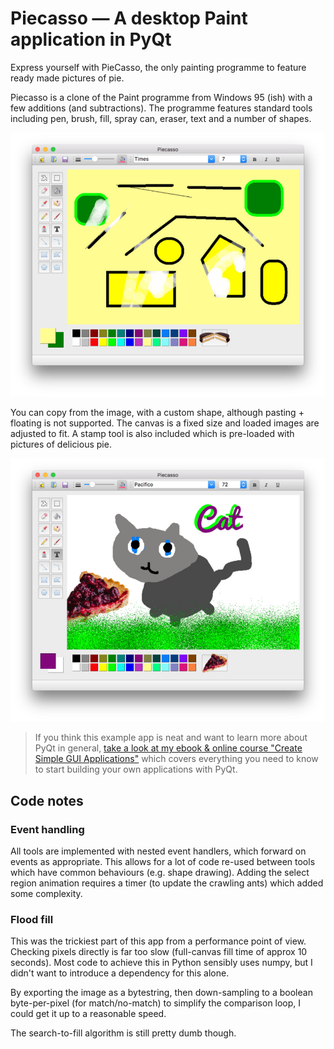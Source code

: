 # Piecasso — A desktop Paint application in PyQt

Express yourself with PieCasso, the only painting programme to feature
ready made pictures of pie.

Piecasso is a clone of the Paint programme from Windows 95 (ish) with a
few additions (and subtractions). The programme features standard
tools including pen, brush, fill, spray can, eraser, text and a number of
shapes. 

![Piecasso](screenshot-paint1.jpg)

You can copy from the image, with a custom shape,
although pasting + floating is not supported. The canvas is a fixed size
and loaded images are adjusted to fit. A stamp tool is also included
which is pre-loaded with pictures of delicious pie.

![Piecasso](screenshot-paint2.jpg)

> If you think this example app is neat and want to learn more about
PyQt in general, [take a look at my ebook & online course
"Create Simple GUI Applications"](https://martinfitzpatrick.name/create-simple-gui-applications)
which covers everything you need to know to start building your own applications with PyQt.

## Code notes

### Event handling

All tools are implemented with nested event handlers, which forward
on events as appropriate. This allows for a lot of code re-used between
tools which have common behaviours (e.g. shape drawing). Adding the select
region animation requires a timer (to update the crawling ants) which
added some complexity.

### Flood fill

This was the trickiest part of this app from a performance point of view.
Checking pixels directly is far too slow (full-canvas fill
time of approx 10 seconds). Most code to achieve this in Python sensibly
uses numpy, but I didn't want to introduce a dependency for this alone.

By exporting the image as a bytestring, then down-sampling to a boolean 
byte-per-pixel (for match/no-match) to simplify the comparison loop, I
could get it up to a reasonable speed.

The search-to-fill algorithm is still pretty dumb though.


